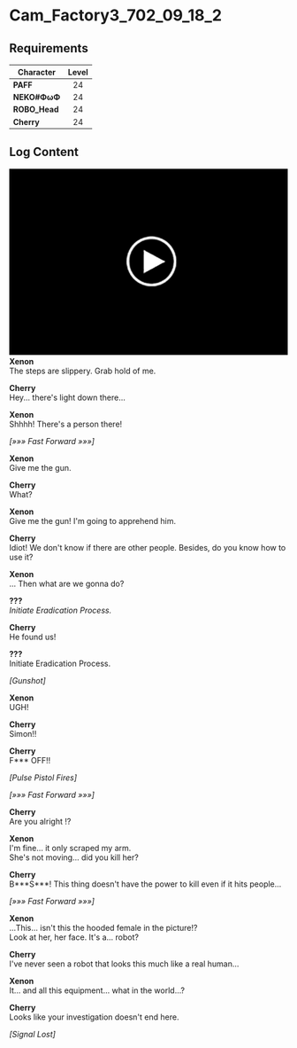 # Cam_Factory3_702_09_18_2
## Requirements
|  Character  |Level|
|-------------|:---:|
|**PAFF**     | 24  |
|**NEKO#ΦωΦ** | 24  |
|**ROBO_Head**| 24  |
|**Cherry**   | 24  |

## Log Content
![chos3101.png](./attachments/chos3101.png)
**Xenon**<br>
The steps are slippery. Grab hold of me.

**Cherry**<br>
Hey... there's light down there...

**Xenon**<br>
Shhhh! There's a person there!

*[»»» Fast Forward »»»]*

**Xenon**<br>
Give me the gun.

**Cherry**<br>
What?

**Xenon**<br>
Give me the gun! I'm going to apprehend him.

**Cherry**<br>
Idiot! We don't know if there are other people. Besides, do you know how to use it?

**Xenon**<br>
... Then what are we gonna do?

**???**<br>
*Initiate Eradication Process.*

**Cherry**<br>
He found us!

**???**<br>
Initiate Eradication Process.

*\[Gunshot\]*

**Xenon**<br>
UGH!

**Cherry**<br>
Simon!!

**Cherry**<br>
F\*\*\* OFF!!

*\[Pulse Pistol Fires\]*

*[»»» Fast Forward »»»]*

**Cherry**<br>
Are you alright !?

**Xenon**<br>
I'm fine... it only scraped my arm.<br>
She's not moving... did you kill her?

**Cherry**<br>
B\*\*\*S\*\*\*! This thing doesn't have the power to kill even if it hits people...

*[»»» Fast Forward »»»]*

**Xenon**<br>
...This... isn't this the hooded female in the picture!?<br>
Look at her, her face. It's a... robot?

**Cherry**<br>
I've never seen a robot that looks this much like a real human...

**Xenon**<br>
It... and all this equipment... what in the world...?

**Cherry**<br>
Looks like your investigation doesn't end here.

*[Signal Lost]*
